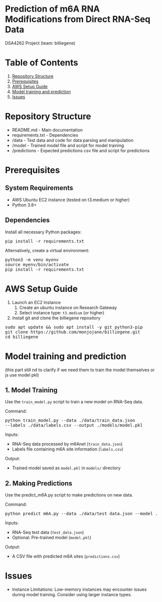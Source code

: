 # Prediction of m6A RNA Modifications from Direct RNA-Seq Data
DSA4262 Project (team: billiegene)

# Table of Contents
1. [Repository Structure](https://github.com/monjojane/billiegene/edit/main/README.md#repository-structure)
2. [Prerequisites](https://github.com/monjojane/billiegene/edit/main/README.md#prerequisites)
3. [AWS Setup Guide](https://github.com/monjojane/billiegene/edit/main/README.md#aws-setup-guide)
4. [Model training and prediction](https://github.com/monjojane/billiegene/edit/main/README.md#aws-setup-guide)
5. [Issues](https://github.com/monjojane/billiegene/edit/main/README.md#issues)

# Repository Structure
- README.md - Main documentation
- requirements.txt - Dependencies
- /data - Test data and code for data parsing and manipulation
- /model - Trained model file and script for model training
- /predictions - Expected predictions csv file and script for predictions

# Prerequisites

## System Requirements 
- AWS Ubuntu EC2 instance (tested on t3.medium or higher)
- Python 3.8+

## Dependencies 
Install all necessary Python packages:
<pre>pip install -r requirements.txt</pre>

Alternatively, create a virtual environment:
<pre>python3 -m venv myenv  
source myenv/bin/activate  
pip install -r requirements.txt</pre>

# AWS Setup Guide 
1. Launch an EC2 Instance
   1. Create an ubuntu instance on Research Gateway
   2. Select instance type: `t3.medium` (or higher)
2. Install git and clone the billiegene repository
<pre>sudo apt update && sudo apt install -y git python3-pip  
git clone https://github.com/monjojane/billiegene.git  
cd billiegene</pre>

# Model training and prediction 
(this part still nd to clarify if we need them to train the model themselves or js use model pkl)
## 1. Model Training  
Use the `train_model.py` script to train a new model on RNA-Seq data.  

Command: <pre>python train_model.py --data ./data/train_data.json --labels ./data/labels.csv --output ./models/model.pkl</pre>

Inputs:  
  - RNA-Seq data processed by m6Anet (`train_data.json`)  
  - Labels file containing m6A site information (`labels.csv`)

Output:  
  - Trained model saved as `model.pkl` in `models/` directory
    
## 2. Making Predictions  
Use the predict_m6A.py script to make predictions on new data.  

Command:  
<pre>python predict_m6A.py --data ./data/test_data.json --model ./models/model.pkl --output ./predictions.csv</pre>

Inputs:  
  - RNA-Seq test data (`test_data.json`)  
  - Optional: Pre-trained model (`model.pkl`)

Output:  
  - A CSV file with predicted m6A sites (`predictions.csv`)

# Issues
- Instance Limitations:
  Low-memory instances may encounter issues during model training. Consider using larger instance types.
